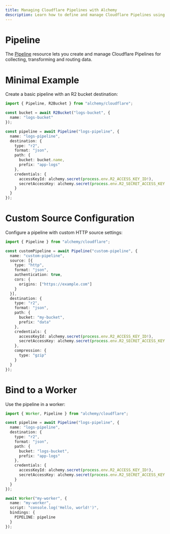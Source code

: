 ```yaml
---
title: Managing Cloudflare Pipelines with Alchemy
description: Learn how to define and manage Cloudflare Pipelines using Alchemy for orchestrating complex data workflows.
---
```


# Pipeline

The [Pipeline](https://developers.cloudflare.com/workers/configuration/pipelines/) resource lets you create and manage Cloudflare Pipelines for collecting, transforming and routing data.

# Minimal Example

Create a basic pipeline with an R2 bucket destination:

```ts
import { Pipeline, R2Bucket } from "alchemy/cloudflare";

const bucket = await R2Bucket("logs-bucket", {
  name: "logs-bucket"
});

const pipeline = await Pipeline("logs-pipeline", {
  name: "logs-pipeline", 
  destination: {
    type: "r2",
    format: "json",
    path: {
      bucket: bucket.name,
      prefix: "app-logs"
    },
    credentials: {
      accessKeyId: alchemy.secret(process.env.R2_ACCESS_KEY_ID!),
      secretAccessKey: alchemy.secret(process.env.R2_SECRET_ACCESS_KEY!)
    }
  }
});
```

# Custom Source Configuration

Configure a pipeline with custom HTTP source settings:

```ts
import { Pipeline } from "alchemy/cloudflare";

const customPipeline = await Pipeline("custom-pipeline", {
  name: "custom-pipeline",
  source: [{
    type: "http",
    format: "json", 
    authentication: true,
    cors: {
      origins: ["https://example.com"]
    }
  }],
  destination: {
    type: "r2",
    format: "json",
    path: {
      bucket: "my-bucket",
      prefix: "data"
    },
    credentials: {
      accessKeyId: alchemy.secret(process.env.R2_ACCESS_KEY_ID!),
      secretAccessKey: alchemy.secret(process.env.R2_SECRET_ACCESS_KEY!)
    },
    compression: {
      type: "gzip"
    }
  }
});
```

# Bind to a Worker

Use the pipeline in a worker:

```ts
import { Worker, Pipeline } from "alchemy/cloudflare";

const pipeline = await Pipeline("logs-pipeline", {
  name: "logs-pipeline",
  destination: {
    type: "r2",
    format: "json",
    path: {
      bucket: "logs-bucket",
      prefix: "app-logs"
    },
    credentials: {
      accessKeyId: alchemy.secret(process.env.R2_ACCESS_KEY_ID!),
      secretAccessKey: alchemy.secret(process.env.R2_SECRET_ACCESS_KEY!)
    }
  }
});

await Worker("my-worker", {
  name: "my-worker",
  script: "console.log('Hello, world!')",
  bindings: {
    PIPELINE: pipeline
  }
});
```